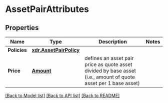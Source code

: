 # AssetPairAttributes

## Properties
Name | Type | Description | Notes
------------ | ------------- | ------------- | -------------
**Policies** | [**xdr.AssetPairPolicy**](Mask.md) |  | 
**Price** | [**Amount**](.md) | defines an asset pair price as quote asset divided by base asset (i.e., amount of quote asset per 1 base asset) | 

[[Back to Model list]](../README.md#documentation-for-models) [[Back to API list]](../README.md#documentation-for-api-endpoints) [[Back to README]](../README.md)


